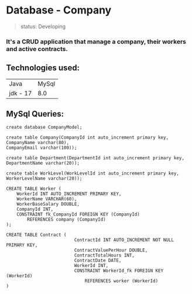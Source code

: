 # Database - Company

> status: Developing

### It's a CRUD application that manage a company, their workers and active contracts.

## Technologies used:

<table>
<tr>
<td>Java</td>
<td>MySql</td>
</tr>

<tr>
<td>jdk - 17</td>
<td>8.0</td>
</tr>
</table>

## MySql Queries:

~~~
create database CompanyModel;
~~~

~~~
create table Company(CompanyId int auto_increment primary key,
CompanyName varchar(80),
CompanyEmail varchar(100));
~~~

~~~
create table Department(DepartmentId int auto_increment primary key,
DepartmentName varchar(20));
~~~

~~~
create table WorkLevel(WorkLevelId int auto_increment primary key,
WorkerLevelName varchar(20));
~~~

~~~
CREATE TABLE Worker (
    WorkerId INT AUTO_INCREMENT PRIMARY KEY,
    WorkerName VARCHAR(60),
    WorkerBaseSalary DOUBLE,
    CompanyId INT,
    CONSTRAINT fk_CompanyId FOREIGN KEY (CompanyId)
        REFERENCES company (CompanyId)
);
~~~

~~~
CREATE TABLE Contract (
                          ContractId INT AUTO_INCREMENT NOT NULL PRIMARY KEY,
                          ContractValuePerHour DOUBLE,
                          ContractTotalHours INT,
                          ContractDate DATE,
                          WorkerId INT,
                          CONSTRAINT WorkerId_fk FOREIGN KEY (WorkerId)
                              REFERENCES worker (WorkerId)
)
~~~
